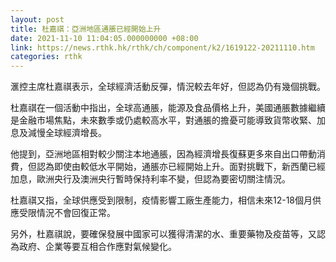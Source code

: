 ```yaml
---
layout: post
title: 杜嘉祺：亞洲地區通脹已經開始上升
date: 2021-11-10 11:04:05.000000000 +08:00
link: https://news.rthk.hk/rthk/ch/component/k2/1619122-20211110.htm
categories: rthk
---
```


滙控主席杜嘉祺表示，全球經濟活動反彈，情況較去年好，但認為仍有幾個挑戰。

杜嘉祺在一個活動中指出，全球高通脹，能源及食品價格上升，美國通脹數據繼續是金融市場焦點，未來數季或仍處較高水平，對通脹的擔憂可能導致貨幣收緊、加息及減慢全球經濟增長。

他提到，亞洲地區相對較少關注本地通脹，因為經濟增長復蘇更多來自出口帶動消費，但認為即使由較低水平開始，通脹亦已經開始上升。面對挑戰下，新西蘭已經加息，歐洲央行及澳洲央行暫時保持利率不變，但認為要密切關注情況。 

杜嘉祺又指，全球供應受到限制，疫情影響工廠生產能力，相信未來12-18個月供應受限情況不會回復正常。

另外，杜嘉祺說，要確保發展中國家可以獲得清潔的水、重要藥物及疫苗等，又認為政府、企業等要互相合作應對氣候變化。
